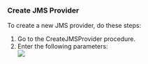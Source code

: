 <h3>Create JMS Provider</h3>
                <p>To create a new JMS provider, do these steps:</p>
                <ol>
                    <li>Go to the CreateJMSProvider procedure. </li>
                    <li> Enter the following parameters: </li><img src="../../plugins/EC-WebSphere/images/CreateJMSProvider/EC-WebSphereCreateJMSProvider2.png" />
                </ol>